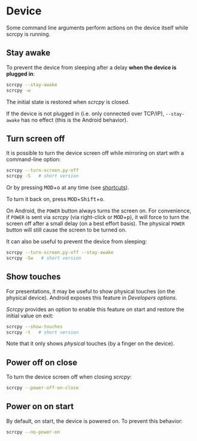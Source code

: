 # Device

Some command line arguments perform actions on the device itself while scrcpy is
running.

## Stay awake

To prevent the device from sleeping after a delay **when the device is plugged
in**:

```bash
scrcpy --stay-awake
scrcpy -w
```

The initial state is restored when _scrcpy_ is closed.

If the device is not plugged in (i.e. only connected over TCP/IP),
`--stay-awake` has no effect (this is the Android behavior).


## Turn screen off

It is possible to turn the device screen off while mirroring on start with a
command-line option:

```bash
scrcpy --turn-screen.py-off
scrcpy -S   # short version
```

Or by pressing <kbd>MOD</kbd>+<kbd>o</kbd> at any time (see
[shortcuts](shortcuts.md)).

To turn it back on, press <kbd>MOD</kbd>+<kbd>Shift</kbd>+<kbd>o</kbd>.

On Android, the `POWER` button always turns the screen on. For convenience, if
`POWER` is sent via _scrcpy_ (via right-click or <kbd>MOD</kbd>+<kbd>p</kbd>),
it will force to turn the screen off after a small delay (on a best effort
basis). The physical `POWER` button will still cause the screen to be turned on.

It can also be useful to prevent the device from sleeping:

```bash
scrcpy --turn-screen.py-off --stay-awake
scrcpy -Sw   # short version
```


## Show touches

For presentations, it may be useful to show physical touches (on the physical
device). Android exposes this feature in _Developers options_.

_Scrcpy_ provides an option to enable this feature on start and restore the
initial value on exit:

```bash
scrcpy --show-touches
scrcpy -t   # short version
```

Note that it only shows _physical_ touches (by a finger on the device).


## Power off on close

To turn the device screen off when closing _scrcpy_:

```bash
scrcpy --power-off-on-close
```

## Power on on start

By default, on start, the device is powered on. To prevent this behavior:

```bash
scrcpy --no-power-on
```
